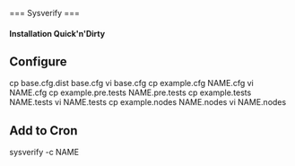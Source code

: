 
=== Sysverify ===

#### Installation Quick'n'Dirty ####

## Configure 

  cp base.cfg.dist base.cfg
  vi base.cfg
  cp example.cfg NAME.cfg
  vi NAME.cfg
  cp example.pre.tests NAME.pre.tests 
  cp example.tests NAME.tests
  vi NAME.tests
  cp example.nodes NAME.nodes
  vi NAME.nodes

## Add to Cron

  sysverify -c NAME
